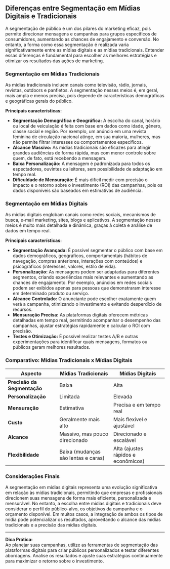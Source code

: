 ## Diferenças entre Segmentação em Mídias Digitais e Tradicionais

A segmentação de público é um dos pilares do marketing eficaz, pois permite direcionar mensagens e campanhas para grupos específicos de consumidores, aumentando as chances de engajamento e conversão. No entanto, a forma como essa segmentação é realizada varia significativamente entre as mídias digitais e as mídias tradicionais. Entender essas diferenças é fundamental para escolher as melhores estratégias e otimizar os resultados das ações de marketing.

### Segmentação em Mídias Tradicionais

As mídias tradicionais incluem canais como televisão, rádio, jornais, revistas, outdoors e panfletos. A segmentação nesses meios é, em geral, mais ampla e menos precisa, pois depende de características demográficas e geográficas gerais do público.

**Principais características:**

- **Segmentação Demográfica e Geográfica:** A escolha do canal, horário ou local de veiculação é feita com base em dados como idade, gênero, classe social e região. Por exemplo, um anúncio em uma revista feminina de circulação nacional atinge, em sua maioria, mulheres, mas não permite filtrar interesses ou comportamentos específicos.
- **Alcance Massivo:** As mídias tradicionais são eficazes para atingir grandes audiências de forma rápida, mas com menor controle sobre quem, de fato, está recebendo a mensagem.
- **Baixa Personalização:** A mensagem é padronizada para todos os espectadores, ouvintes ou leitores, sem possibilidade de adaptação em tempo real.
- **Dificuldade de Mensuração:** É mais difícil medir com precisão o impacto e o retorno sobre o investimento (ROI) das campanhas, pois os dados disponíveis são baseados em estimativas de audiência.

### Segmentação em Mídias Digitais

As mídias digitais englobam canais como redes sociais, mecanismos de busca, e-mail marketing, sites, blogs e aplicativos. A segmentação nesses meios é muito mais detalhada e dinâmica, graças à coleta e análise de dados em tempo real.

**Principais características:**

- **Segmentação Avançada:** É possível segmentar o público com base em dados demográficos, geográficos, comportamentais (hábitos de navegação, compras anteriores, interações com conteúdos) e psicográficos (interesses, valores, estilo de vida).
- **Personalização:** As mensagens podem ser adaptadas para diferentes segmentos, criando experiências mais relevantes e aumentando as chances de engajamento. Por exemplo, anúncios em redes sociais podem ser exibidos apenas para pessoas que demonstraram interesse em determinado produto ou serviço.
- **Alcance Controlado:** O anunciante pode escolher exatamente quem verá a campanha, otimizando o investimento e evitando desperdício de recursos.
- **Mensuração Precisa:** As plataformas digitais oferecem métricas detalhadas em tempo real, permitindo acompanhar o desempenho das campanhas, ajustar estratégias rapidamente e calcular o ROI com precisão.
- **Testes e Otimização:** É possível realizar testes A/B e outras experimentações para identificar quais mensagens, formatos ou públicos geram melhores resultados.

### Comparativo: Mídias Tradicionais x Mídias Digitais

| Aspecto                | Mídias Tradicionais                  | Mídias Digitais                        |
|------------------------|--------------------------------------|----------------------------------------|
| **Precisão da Segmentação** | Baixa                                 | Alta                                   |
| **Personalização**     | Limitada                              | Elevada                                |
| **Mensuração**         | Estimativa                            | Precisa e em tempo real                |
| **Custo**              | Geralmente mais alto                  | Mais flexível e ajustável              |
| **Alcance**            | Massivo, mas pouco direcionado        | Direcionado e escalável                |
| **Flexibilidade**      | Baixa (mudanças são lentas e caras)   | Alta (ajustes rápidos e econômicos)    |

### Considerações Finais

A segmentação em mídias digitais representa uma evolução significativa em relação às mídias tradicionais, permitindo que empresas e profissionais direcionem suas mensagens de forma mais eficiente, personalizada e mensurável. No entanto, a escolha entre mídias digitais e tradicionais deve considerar o perfil do público-alvo, os objetivos da campanha e o orçamento disponível. Em muitos casos, a integração de ambos os tipos de mídia pode potencializar os resultados, aproveitando o alcance das mídias tradicionais e a precisão das mídias digitais.

---

**Dica Prática:**  
Ao planejar suas campanhas, utilize as ferramentas de segmentação das plataformas digitais para criar públicos personalizados e testar diferentes abordagens. Analise os resultados e ajuste suas estratégias continuamente para maximizar o retorno sobre o investimento.